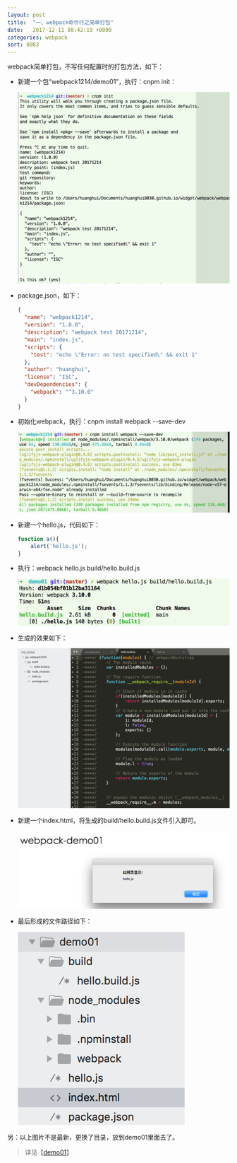 ```yaml
---
layout: post
title:  "一、webpack命令行之简单打包"
date:   2017-12-11 08:42:19 +0800
categories: webpack
sort: 0803
---
```


webpack简单打包，不写任何配置时的打包方法，如下：



- 新建一个包“webpack1214/demo01”，执行：cnpm init：

  ![效果图](/assets/webpack/0301.png)

- package.json，如下：

  ```json
  {
    "name": "webpack1214",
    "version": "1.0.0",
    "description": "webpack test 20171214",
    "main": "index.js",
    "scripts": {
      "test": "echo \"Error: no test specified\" && exit 1"
    },
    "author": "huanghui",
    "license": "ISC",
    "devDependencies": {
      "webpack": "^3.10.0"
    }
  }
  ```

- 初始化webpack，执行：cnpm install webpack --save-dev

  ![效果图](/assets/webpack/0302.png)



- 新建一个hello.js，代码如下：

  ```js
  function a(){
      alert('hello.js');
  }
  ```

- 执行：webpack hello.js build/hello.build.js

  ![效果图](/assets/webpack/0303.png)

- 生成的效果如下：

  ![效果图](/assets/webpack/0304.png)

- 新建一个index.html，将生成的build/hello.build.js文件引入即可。


  ![效果图](/assets/webpack/0305.png)

- 最后形成的文件路径如下：

  ![效果图](/assets/webpack/0306.png)


另：以上图片不是最新，更换了目录，放到demo01里面去了。



> 详见【[demo01](https://github.com/huanghui8030/webpack/tree/master/demo01)】

